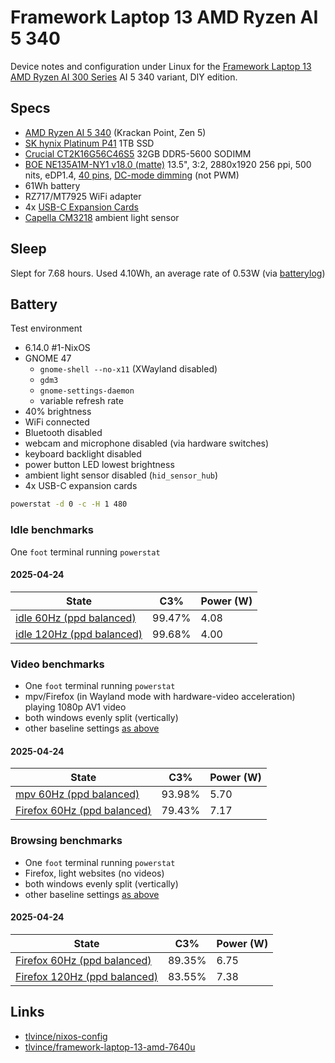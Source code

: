 # Framework Laptop 13 AMD Ryzen AI 5 340

Device notes and configuration under Linux for the [Framework Laptop 13 AMD Ryzen AI 300 Series](https://frame.work/gb/en/laptop13?tab=specs&slug=laptop13-diy-amd-ai300) AI 5 340 variant, DIY edition.

## Specs

- [AMD Ryzen AI 5 340](https://www.amd.com/en/products/processors/laptop/ryzen/ai-300-series/amd-ryzen-ai-5-340.html) (Krackan Point, Zen 5)
- [SK hynix Platinum P41](https://ssd.skhynix.com/platinum_p41/) 1TB SSD
- [Crucial CT2K16G56C46S5](https://uk.crucial.com/memory/DDR5/CT2K16G56C46S5) 32GB DDR5-5600 SODIMM
- [BOE NE135A1M-NY1 v18.0 (matte)](https://www.panelook.com/NE135A1M-NY1_BOE_13.5_LCM_overview_66744.html) 13.5", 3:2, 2880x1920 256 ppi, 500 nits, eDP1.4, [40 pins](https://github.com/FrameworkComputer/Framework-Laptop-13/tree/57357b797447b55ec7afcaf31b2fe731e7a48144/Display#pinout), [DC-mode dimming](https://github.com/FrameworkComputer/Framework-Laptop-13/tree/57357b797447b55ec7afcaf31b2fe731e7a48144/Mainboard#display-interface) (not PWM)
- 61Wh battery
- RZ717/MT7925 WiFi adapter
- 4x [USB-C Expansion Cards](https://frame.work/gb/en/products/usb-c-expansion-card)
- [Capella CM3218](https://github.com/FrameworkComputer/Framework-Laptop-13/blob/b3872f334810103c758e39a33572b42a5e4d67e0/Webcam/README.md#pinout) ambient light sensor

## Sleep

Slept for 7.68 hours. Used 4.10Wh, an average rate of 0.53W (via [batterylog](https://github.com/lhl/batterylog))

## Battery

Test environment

- 6.14.0 #1-NixOS
- GNOME 47
  - `gnome-shell --no-x11` (XWayland disabled)
  - `gdm3`
  - `gnome-settings-daemon`
  - variable refresh rate
- 40% brightness
- WiFi connected
- Bluetooth disabled
- webcam and microphone disabled (via hardware switches)
- keyboard backlight disabled
- power button LED lowest brightness
- ambient light sensor disabled (`hid_sensor_hub`)
- 4x USB-C expansion cards

```sh
powerstat -d 0 -c -H 1 480
```

### Idle benchmarks

One `foot` terminal running `powerstat`

#### 2025-04-24

| State                                                                                                | C3%    | Power (W) |
| ---------------------------------------------------------------------------------------------------- | ------ | --------- |
| [idle 60Hz (ppd balanced)](./data/nixos-linux-6.14.0-gnome-47-ppd-0.30-vrr-60hz-balanced-idle.txt)   | 99.47% | 4.08      |
| [idle 120Hz (ppd balanced)](./data/nixos-linux-6.14.0-gnome-47-ppd-0.30-vrr-120hz-balanced-idle.txt) | 99.68% | 4.00      |

### Video benchmarks

- One `foot` terminal running `powerstat`
- mpv/Firefox (in Wayland mode with hardware-video acceleration) playing 1080p AV1 video
- both windows evenly split (vertically)
- other baseline settings [as above](#battery)

#### 2025-04-24

| State                                                                                                              | C3%    | Power (W) |
| ------------------------------------------------------------------------------------------------------------------ | ------ | --------- |
| [mpv 60Hz (ppd balanced)](./data/nixos-linux-6.14.0-gnome-47-ppd-0.30-vrr-60hz-balanced-mpv-av1-1080p.txt)         | 93.98% | 5.70      |
| [Firefox 60Hz (ppd balanced)](./data/nixos-linux-6.14.0-gnome-47-ppd-0.30-vrr-60hz-balanced-firefox-av1-1080p.txt) | 79.43% | 7.17      |

### Browsing benchmarks

- One `foot` terminal running `powerstat`
- Firefox, light websites (no videos)
- both windows evenly split (vertically)
- other baseline settings [as above](#battery)

#### 2025-04-24

| State                                                                                                      | C3%    | Power (W) |
| ---------------------------------------------------------------------------------------------------------- | ------ | --------- |
| [Firefox 60Hz (ppd balanced)](./data/nixos-linux-6.14.0-gnome-47-ppd-0.30-vrr-60hz-balanced-firefox.txt)   | 89.35% | 6.75      |
| [Firefox 120Hz (ppd balanced)](./data/nixos-linux-6.14.0-gnome-47-ppd-0.30-vrr-120hz-balanced-firefox.txt) | 83.55% | 7.38      |

## Links

- [tlvince/nixos-config](https://github.com/tlvince/nixos-config)
- [tlvince/framework-laptop-13-amd-7640u](https://github.com/tlvince/framework-laptop-13-amd-7640u)

